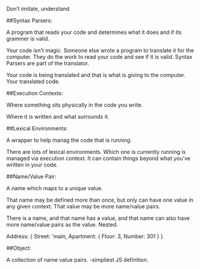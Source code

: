 Don’t imitate, understand


##Syntax Parsers: 

A program that reads your code and determines what it does and if its grammer is valid. 

Your code isn't magic. Someone else wrote a program to translate it for the computer. They do the work to read your code and see if it is valid. Syntax Parsers are part of the translator. 

Your code is being translated and that is what is giving to the computer. Your translated code.


##Execution Contexts:

Where something sits physically in the code you write.

Where it is written and what surrounds it.


##Lexical Environments: 

A wrapper to help manag the code that is running. 

There are lots of lexical environments. Which one is currently running is managed via execution context. It can contain things beyond what you've written in your code.


##Name/Value Pair:

A name which maps to a unique value. 

That name may be defined more than once, but only can have one value in any given context. That value may be more name/value pairs.

There is a name, and that name has a value, and that name can also have more name/value pairs as the value. Nested. 

Address: {
    Street: 'main,
    Apartment: {
        Floor: 3,
        Number: 301
    }
}

##Object:

A collection of name value pairs. -simpliest JS definition.

##